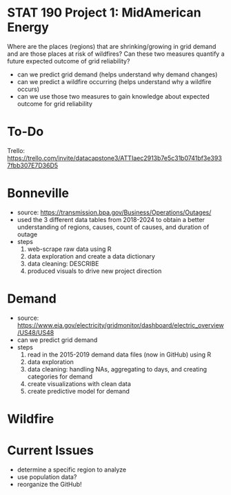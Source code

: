 # STAT 190 Project 1: MidAmerican Energy

Where are the places (regions) that are shrinking/growing in grid demand and are those places at risk of wildfires? Can these two measures quantify a future expected outcome of grid reliability?
- can we predict grid demand (helps understand why demand changes)
- can we predict a wildfire occurring (helps understand why a wildfire occurs)
- can we use those two measures to gain knowledge about expected outcome for grid reliability
  
# To-Do
Trello: https://trello.com/invite/datacapstone3/ATTIaec2913b7e5c31b0741bf3e3937fbb307E7D36D5 

# Bonneville
- source: https://transmission.bpa.gov/Business/Operations/Outages/
- used the 3 different data tables from 2018-2024 to obtain a better understanding of regions, causes, count of causes, and duration of outage
- steps
    1) web-scrape raw data using R
    2) data exploration and create a data dictionary
    3) data cleaning: DESCRIBE
    4) produced visuals to drive new project direction

# Demand
- source: https://www.eia.gov/electricity/gridmonitor/dashboard/electric_overview/US48/US48
- can we predict grid demand
- steps
    1) read in the 2015-2019 demand data files (now in GitHub) using R
    2) data exploration
    3) data cleaning: handling NAs, aggregating to days, and creating categories for demand
    4) create visualizations with clean data
    5) create predictive model for demand

# Wildfire

# Current Issues
- determine a specific region to analyze
- use population data?
- reorganize the GitHub!
